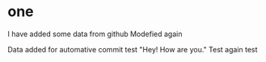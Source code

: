 # one
I have added some data from github
Modefied again

Data added for automative commit test
"Hey! How are you."
Test
again test
